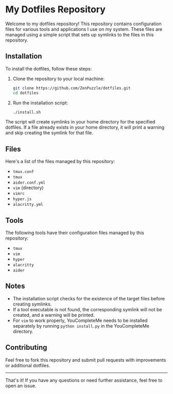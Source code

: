 # My Dotfiles Repository

Welcome to my dotfiles repository! This repository contains configuration files for various tools and applications I use on my system. These files are managed using a simple script that sets up symlinks to the files in this repository.

## Installation

To install the dotfiles, follow these steps:

1. Clone the repository to your local machine:
   ```sh
   git clone https://github.com/ZenPuzzle/dotfiles.git
   cd dotfiles
   ```

2. Run the installation script:
   ```sh
   ./install.sh
   ```

The script will create symlinks in your home directory for the specified dotfiles. If a file already exists in your home directory, it will print a warning and skip creating the symlink for that file.

## Files

Here's a list of the files managed by this repository:

- `tmux.conf`
- `tmux`
- `aider.conf.yml`
- `vim` (directory)
- `vimrc`
- `hyper.js`
- `alacritty.yml`

## Tools

The following tools have their configuration files managed by this repository:

- `tmux`
- `vim`
- `hyper`
- `alacritty`
- `aider`

## Notes

- The installation script checks for the existence of the target files before creating symlinks.
- If a tool executable is not found, the corresponding symlink will not be created, and a warning will be printed.
- For `vim` to work properly, YouCompleteMe needs to be installed separately by running `python install.py` in the YouCompleteMe directory.

## Contributing

Feel free to fork this repository and submit pull requests with improvements or additional dotfiles.

---

That's it! If you have any questions or need further assistance, feel free to open an issue.

